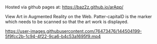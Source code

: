 Hosted via github pages at: https://baz2z.github.io/arApp/

View Art in Augmented Reality on the Web.
Patter-capitalD is the marker which needs to be scanned so that the art work is displayed.




https://user-images.githubusercontent.com/76473476/144504199-5f9fcc2b-1c94-4f22-9ca6-b4c53a1695f9.mp4

